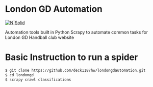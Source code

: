 # London GD Automation

[![N|Solid](https://londongdhandball.co.uk/templates/londongd2015/img/logo.png)](https://londongdhandball.co.uk)

Automation tools built in Python Scrapy to automate common tasks for London GD Handball club website


# Basic Instruction to run a spider


```sh
$ git clone https://github.com/deck1187hw/londongdautomation.git
$ cd londongd
$ scrapy crawl classifications
```


